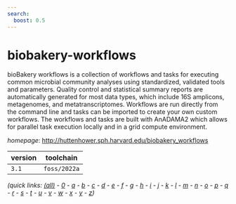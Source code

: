 ```yaml
---
search:
  boost: 0.5
---
```

# biobakery-workflows

bioBakery workflows is a collection of workflows and tasks for executing common microbial community analyses using standardized, validated tools and parameters. Quality control and statistical summary reports are automatically generated for most data types, which include 16S amplicons, metagenomes, and metatranscriptomes. Workflows are run directly from the command line and tasks can be imported to create your own custom workflows. The workflows and tasks are built with AnADAMA2 which allows for parallel task execution locally and in a grid compute environment.

*homepage*: <http://huttenhower.sph.harvard.edu/biobakery_workflows>

version | toolchain
--------|----------
``3.1`` | ``foss/2022a``


*(quick links: [(all)](../index.md) - [0](../0/index.md) - [a](../a/index.md) - [b](../b/index.md) - [c](../c/index.md) - [d](../d/index.md) - [e](../e/index.md) - [f](../f/index.md) - [g](../g/index.md) - [h](../h/index.md) - [i](../i/index.md) - [j](../j/index.md) - [k](../k/index.md) - [l](../l/index.md) - [m](../m/index.md) - [n](../n/index.md) - [o](../o/index.md) - [p](../p/index.md) - [q](../q/index.md) - [r](../r/index.md) - [s](../s/index.md) - [t](../t/index.md) - [u](../u/index.md) - [v](../v/index.md) - [w](../w/index.md) - [x](../x/index.md) - [y](../y/index.md) - [z](../z/index.md))*

